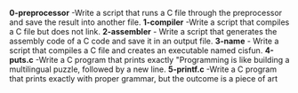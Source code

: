 **0-preprocessor** -Write a script that runs a C file through the preprocessor and save the result into another file.
**1-compiler** -Write a script that compiles a C file but does not link.
**2-assembler** - Write a script that generates the assembly code of a C code and save it in an output file.
**3-name** - Write a script that compiles a C file and creates an executable named cisfun.
**4-puts.c** -Write a C program that prints exactly "Programming is like building a multilingual puzzle, followed by a new line.
**5-printf.c** -Write a C program that prints exactly with proper grammar, but the outcome is a piece of art
